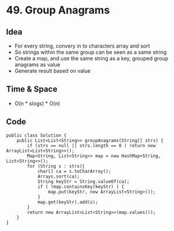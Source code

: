 # 49. Group Anagrams


## Idea 
* For every string, convery in to characters array and sort
* So strings within the same group can be seen as a same string
* Create a map, and use the same string as a key, grouped group anagrams as value
* Generate result based on value

## Time & Space
* O(n * slogs) * O(n)

## Code 
```
public class Solution {
    public List<List<String>> groupAnagrams(String[] strs) {
        if (strs == null || strs.length == 0 ) return new ArrayList<List<String>>();
        Map<String, List<String>> map = new HashMap<String, List<String>>();
        for (String s : strs){
            char[] ca = s.toCharArray();
            Arrays.sort(ca);
            String keyStr = String.valueOf(ca);
            if ( !map.containsKey(keyStr) ) {
                map.put(keyStr, new ArrayList<String>());
            }
            map.get(keyStr).add(s);
        }
        return new ArrayList<List<String>>(map.values());
    }
}
```